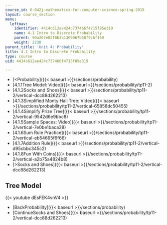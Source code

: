 ```yaml
---
course_id: 6-042j-mathematics-for-computer-science-spring-2015
layout: course_section
menu:
  leftnav:
    identifier: 4414c612ae424c737466f4715f85e319
    name: 4.1 Intro to Discrete Probability
    parent: 90a207e82f8b3b1369067b58f9c6f169
    weight: 2230
parent_title: 'Unit 4: Probability'
title: 4.1 Intro to Discrete Probability
type: course
uid: 4414c612ae424c737466f4715f85e319

---
```


*   [<Probability]({{< baseurl >}}/sections/probability)
*   [4.1.1Tree Model: Video]({{< baseurl >}}/sections/probability/tp11-2)
*   [4.1.2Socks and Shoes]({{< baseurl >}}/sections/probability/tp11-2/vertical-dcc88d262213)
*   [4.1.3Simplified Monty Hall Tree: Video]({{< baseurl >}}/sections/probability/tp11-2/vertical-65858dc50455)
*   [4.1.4Simplify Prize Tree]({{< baseurl >}}/sections/probability/tp11-2/vertical-9542d6e9bbc8)
*   [4.1.5Sample Spaces: Video]({{< baseurl >}}/sections/probability/tp11-2/vertical-7e0be1baca38)
*   [4.1.6Sum Rule Practice]({{< baseurl >}}/sections/probability/tp11-2/vertical-eb54695f6f66)
*   [4.1.7Addition Rule]({{< baseurl >}}/sections/probability/tp11-2/vertical-d95cbbc345c2)
*   [4.1.8Fun With Coins]({{< baseurl >}}/sections/probability/tp11-2/vertical-a2b75a4824b8)
*   [\>Socks and Shoes]({{< baseurl >}}/sections/probability/tp11-2/vertical-dcc88d262213)

Tree Model
----------

{{< youtube dEsFEK4vnV4 >}}

*   [BackProbability]({{< baseurl >}}/sections/probability)
*   [ContinueSocks and Shoes]({{< baseurl >}}/sections/probability/tp11-2/vertical-dcc88d262213)